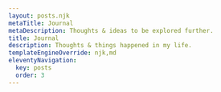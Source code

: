 ```yaml
---
layout: posts.njk
metaTitle: Journal
metaDescription: Thoughts & ideas to be explored further.
title: Journal
description: Thoughts & things happened in my life.
templateEngineOverride: njk,md
eleventyNavigation:
  key: posts
  order: 3
---
```

